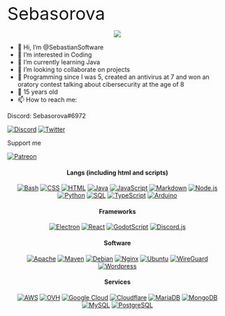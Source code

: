 <span style="font-size: 40px;">Sebasorova</span>
<p align="center">
    <img src="https://komarev.com/ghpvc/?username=SebastianSoftware&color=blue"/> 
</p>

- 👋 Hi, I’m @SebastianSoftware
- 👀 I’m interested in Coding
- 🌱 I’m currently learning Java
- 💞️ I’m looking to collaborate on projects
- 🍃 Programming since I was 5, created an antivirus at 7 and won an oratory contest talking about cibersecurity at the age of 8
- 🎑 15 years old
- 📫 How to reach me:

Discord: Sebasorova#6972

<a href="#"><img alt="Discord" src="https://img.shields.io/badge/Discord-Sebasorova6972-5662f6.svg?logo=discord&logoColor=white"></a>
<a href="https://twitter.com/sebasyt_oficial"><img alt="Twitter" src="https://img.shields.io/badge/Twitter-@sebasyt_oficial-1da1f2.svg?logo=twitter&logoColor=white"></a>

Support me

<a href="https://patreon.com/Sebasorova"><img alt="Patreon" src="https://img.shields.io/badge/Patreon-fb6855.svg?logo=patreon&logoColor=white"></a>

<h4 align="center">Langs (including html and scripts)</h4>

<p align="center">
<a href="https://github.com/search?q=user%3ASammwyy1+language%3Abash"><img alt="Bash" src="https://img.shields.io/badge/Bash-121011.svg?logo=gnu-bash&logoColor=white"></a>
<a href="#"><img alt="CSS" src="https://img.shields.io/badge/CSS-1572B6.svg?logo=css3&logoColor=white"></a>
<a href="#"><img alt="HTML" src="https://img.shields.io/badge/HTML-E34F26.svg?logo=html5&logoColor=white"></a>
<a href="#"><img alt="Java" src="https://custom-icon-badges.demolab.com/badge/Java-007396.svg?logo=java&logoColor=white"></a>
<a href="#"><img alt="JavaScript" src="https://img.shields.io/badge/JavaScript-F7DF1E.svg?logo=javascript&logoColor=black"></a>
<a href="#"><img alt="Markdown" src="https://img.shields.io/badge/Markdown-000000.svg?logo=markdown&logoColor=white"></a>
<a href="#"><img alt="Node.js" src="https://img.shields.io/badge/Node.js-43853D.svg?logo=node.js&logoColor=white"></a>
<a href="#"><img alt="Python" src="https://img.shields.io/badge/Python-14354C.svg?logo=python&logoColor=white"></a>
<a href="#"><img alt="SQL" src="https://custom-icon-badges.demolab.com/badge/SQL-025E8C.svg?logo=database&logoColor=white"></a>
<a href="#"><img alt="TypeScript" src="https://img.shields.io/badge/TypeScript-007ACC.svg?logo=typescript&logoColor=white"></a>
<a href="#"><img alt="Arduino" src="https://img.shields.io/badge/Arduino-007481.svg?logo=arduino&logoColor=white"></a>
</p>

<h4 align="center">Frameworks</h4>

<p align="center">
<a href="#"><img alt="Electron" src="https://img.shields.io/badge/Electron-20232e.svg?logo=electron&logoColor=white"></a>
<a href="#"><img alt="React" src="https://img.shields.io/badge/React-61DAFB.svg?logo=react&logoColor=black"></a>
<a href="#"><img alt="GodotScript" src="https://img.shields.io/badge/GodotScript-478cbf.svg?logo=godotengine&logoColor=white"></a>
<a href="#"><img alt="Discord.js" src="https://img.shields.io/badge/discord.js-5662f6.svg?logo=discord&logoColor=white"></a>
</p>

<h4 align="center">Software</h4>

<p align="center">
<a href="#"><img alt="Apache" src="https://img.shields.io/badge/Apache-D22128.svg?logo=apache&logoColor=white"></a>
<a href="#"><img alt="Maven" src="https://img.shields.io/badge/Apache_Maven-C71A36.svg?logo=apache-maven&logoColor=white"></a>
<a href="#"><img alt="Debian" src="https://img.shields.io/badge/Debian-A81D33.svg?logo=debian&logoColor=white"></a>
<a href="#"><img alt="Nginx" src="https://img.shields.io/badge/Nginx-009639.svg?logo=nginx&logoColor=white"></a>
<a href="#"><img alt="Ubuntu" src="https://img.shields.io/badge/Ubuntu-E95420.svg?logo=ubuntu&logoColor=white"></a>
<a href="#"><img alt="WireGuard" src="https://img.shields.io/badge/WireGuard-871719.svg?logo=wireguard&logoColor=white"></a>
<a href="#"><img alt="Wordpress" src="https://img.shields.io/badge/Wordpress-00769c.svg?logo=wordpress&logoColor=white"></a>
</p>

<h4 align="center">Services</h4>

<p align="center">
<a href="#"><img alt="AWS" src="https://img.shields.io/badge/AWS-232F3E.svg?logo=amazon-aws&logoColor=white"></a>
<a href="#"><img alt="OVH" src="https://img.shields.io/badge/OVH-00008B.svg?logo=ovh&logoColor=white"></a>
<a href="#"><img alt="Google Cloud" src="https://img.shields.io/badge/Google Cloud-111111.svg?logo=googlecloud&logoColor=white"></a>
<a href="#"><img alt="Cloudflare" src="https://img.shields.io/badge/Cloudflare-F38020.svg?logo=cloudflare&logoColor=white"></a>
<a href="#"><img alt="MariaDB" src="https://img.shields.io/badge/MariaDB-003545.svg?logo=mariadb&logoColor=white"></a>
<a href="#"><img alt="MongoDB" src="https://img.shields.io/badge/MongoDB-47A248.svg?logo=mongodb&logoColor=white"></a>
<a href="#"><img alt="MySQL" src="https://img.shields.io/badge/MySQL-00f.svg?logo=mysql&logoColor=white"></a>
<a href="#"><img alt="PostgreSQL" src="https://img.shields.io/badge/PostgreSQL-336791.svg?logo=postgresql&logoColor=white"></a>
</p>

<!---
SebastianSoftware/SebastianSoftware is a ✨ special ✨ repository because its `README.md` (this file) appears on your GitHub profile.
You can click the Preview link to take a look at your changes.
--->
